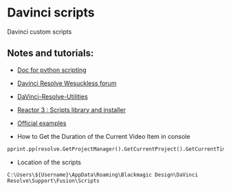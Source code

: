 # Davinci scripts
 Davinci custom scripts

## Notes and tutorials:

- [Doc for python scripting](https://deric.github.io/DaVinciResolve-API-Docs/)

- [Davinci Resolve Wesuckless forum](https://www.steakunderwater.com/wesuckless/viewforum.php?f=46)

- [DaVinci-Resolve-Utilities](https://github.com/jjsawdon/DaVinci-Resolve-Utilities)

- [Reactor 3 : Scripts library and installer ](https://www.steakunderwater.com/wesuckless/viewtopic.php?t=3067)

- [Official examples](https://github.com/deric/DaVinciResolve-API-Docs/tree/main/examples/python)

- How to Get the Duration of the Current Video Item in console

```python
pprint.pp(resolve.GetProjectManager().GetCurrentProject().GetCurrentTimeline().GetCurrentVideoItem().GetDuration())
```

- Location of the scripts

```
C:\Users\${Username}\AppData\Roaming\Blackmagic Design\DaVinci Resolve\Support\Fusion\Scripts
```

